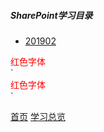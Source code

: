 ##### SharePoint学习目录

* [201902](201902/201902.md)
<div style="color:red">红色字体</div>
`<div style="color:red">红色字体</div>`

[首页](../../README.md)  [学习总览](../../introduction/studyCatalogList.md)

